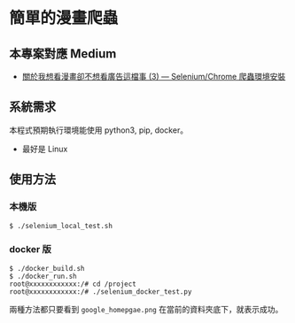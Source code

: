 # 簡單的漫畫爬蟲

## 本專案對應 Medium

-   [關於我想看漫畫卻不想看廣告這檔事 (3) — Selenium/Chrome 爬蟲環境安裝](https://seaweed-programmer.medium.com/%E9%97%9C%E6%96%BC%E6%88%91%E6%83%B3%E7%9C%8B%E6%BC%AB%E7%95%AB%E5%8D%BB%E4%B8%8D%E6%83%B3%E7%9C%8B%E5%BB%A3%E5%91%8A%E9%80%99%E6%AA%94%E4%BA%8B-3-selenium-chrome-%E7%88%AC%E8%9F%B2%E7%92%B0%E5%A2%83%E5%AE%89%E8%A3%9D-5dabd8a99aac)

## 系統需求

本程式預期執行環境能使用 python3, pip, docker。

-   最好是 Linux

## 使用方法

### 本機版

```shell=
$ ./selenium_local_test.sh
```

### docker 版

```shell=
$ ./docker_build.sh
$ ./docker_run.sh
root@xxxxxxxxxxxx:/# cd /project
root@xxxxxxxxxxxx:/# ./selenium_docker_test.py
```

兩種方法都只要看到 `google_homepgae.png` 在當前的資料夾底下，就表示成功。
